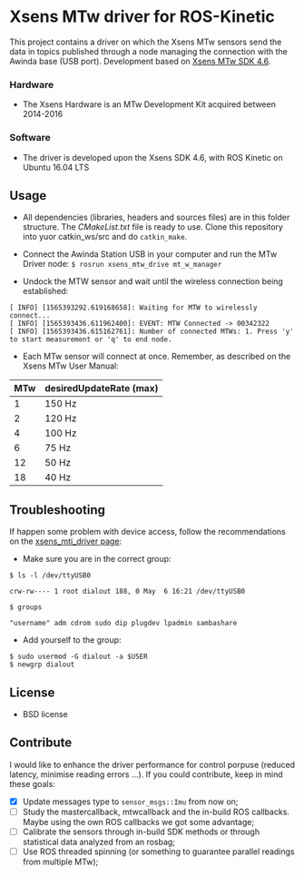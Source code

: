 # Xsens MTw driver for ROS-Kinetic

This project contains a driver on which the Xsens MTw sensors send the data in topics published through a node managing the
connection with the Awinda base (USB port). Development based on [Xsens MTw SDK 4.6](https://www.xsens.com/mt-software-suite-mtw-awinda/).

### Hardware

- The Xsens Hardware is an MTw Development Kit acquired between 2014-2016

### Software

- The driver is developed upon the Xsens SDK 4.6, with ROS Kinetic on Ubuntu 16.04 LTS

## Usage

- All dependencies (libraries, headers and sources files) are in this folder structure. The _CMakeList.txt_ file is ready to use. 
Clone this repository into yuor catkin_ws/src and do `catkin_make`. 

- Connect the Awinda Station USB in your computer and run the MTw Driver node: `$ rosrun xsens_mtw_drive mt_w_manager`

- Undock the MTW sensor and wait until the wireless connection being established: 

```
[ INFO] [1565393292.619168658]: Waiting for MTW to wirelessly connect...
[ INFO] [1565393436.611962400]: EVENT: MTW Connected -> 00342322
[ INFO] [1565393436.615162761]: Number of connected MTWs: 1. Press 'y' to start measurement or 'q' to end node.

```

- Each MTw sensor will connect at once. Remember, as described on the Xsens MTw User Manual:

| MTw  | desiredUpdateRate (max) |
|------|-------------------------|
|  1   |           150 Hz        |
|  2   |           120 Hz        |
|  4   |           100 Hz        |
|  6   |            75 Hz        |
|  12  |            50 Hz        |
|  18  |            40 Hz        |

## Troubleshooting

If happen some problem with device access, follow the recommendations on the [xsens_mti_driver page](http://wiki.ros.org/xsens_mti_driver):

- Make sure you are in the correct group:

```
$ ls -l /dev/ttyUSB0

crw-rw---- 1 root dialout 188, 0 May  6 16:21 /dev/ttyUSB0

$ groups

"username" adm cdrom sudo dip plugdev lpadmin sambashare
```

- Add yourself to the group: 
```
$ sudo usermod -G dialout -a $USER
$ newgrp dialout
```

## License

- BSD license

## Contribute

I would like to enhance the driver performance for control porpuse (reduced latency, minimise reading errors ...). 
If you could contribute, keep in mind these goals:

- [x] Update messages type to `sensor_msgs::Imu` from now on;
- [ ] Study the mastercallback, mtwcallback and the in-build ROS callbacks. Maybe using the own ROS callbacks we got some advantage;
- [ ] Calibrate the sensors through in-build SDK methods or through statistical data analyzed from an rosbag;
- [ ] Use ROS threaded spinning (or something to guarantee parallel readings from multiple MTw);
